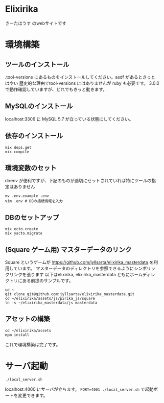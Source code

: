 # Elixirika

さーたはうす のwebサイトです

# 環境構築

## ツールのインストール

.tool-versions にあるものをインストールしてください。asdf があるときっとはやい
歴史的な理由でtool-versions にはありませんが ruby も必要です。 3.0.0 で動作確認していますが、どれでもきっと動きます。

## MySQLのインストール

localhost:3306 に MySQL 5.7 が立っている状態にしてください。

## 依存のインストール

```
mix deps.get
mix compile
```

## 環境変数のセット

direnv が便利ですが、下記のものが適切にセットされていれば特にツールの指定はありません

```
mv .env.example .env
vim .env # DBの接続情報を入力
```

## DBのセットアップ

```
mix ecto.create
mix yacto.migrate
```

## (Square ゲーム用) マスターデータのリンク

Square というゲームが https://github.com/jyllsarta/elixirika_masterdata を利用しています。
マスターデータのディレクトリを参照できるようにシンボリックリンクを張ります
以下はelixirika, elixirika_masterdata ともにホームディレクトリにある前提のサンプルです。

```
cd ~
git clone git@github.com:jyllsarta/elixirika_masterdata.git
cd ~/elixirika/assets/js/pirika_js/square
ln -s ~/elixirika_masterdata/js masterdata
```

## アセットの構築

```
cd ~/elixirika/assets
npm install
```

これで環境構築は完了です。

# サーバ起動

```
./local_server.sh
```

localhost:4000 にサーバが立ちます。  `PORT=4001 ./local_server.sh` で起動ポートを変更できます。
